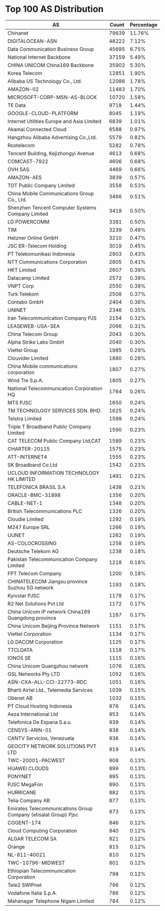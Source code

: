 # Top 100 AS Distribution
| AS | Count | Percentage |
|----|----|----|
| Chinanet | 79639 | 11.76% |
| DIGITALOCEAN-ASN | 48222 | 7.12% |
| Data Communication Business Group | 45695 | 6.75% |
| National Internet Backbone | 37159 | 5.49% |
| CHINA UNICOM China169 Backbone | 35902 | 5.30% |
| Korea Telecom | 12851 | 1.90% |
| Alibaba US Technology Co., Ltd. | 12086 | 1.78% |
| AMAZON-02 | 11483 | 1.70% |
| MICROSOFT-CORP-MSN-AS-BLOCK | 10720 | 1.58% |
| TE Data | 9718 | 1.44% |
| GOOGLE-CLOUD-PLATFORM | 8045 | 1.19% |
| Internet Utilities Europe and Asia Limited | 6839 | 1.01% |
| Akamai Connected Cloud | 6588 | 0.97% |
| Hangzhou Alibaba Advertising Co.,Ltd. | 5579 | 0.82% |
| Rostelecom | 5282 | 0.78% |
| Tencent Building, Kejizhongyi Avenue | 4613 | 0.68% |
| COMCAST-7922 | 4606 | 0.68% |
| OVH SAS | 4469 | 0.66% |
| AMAZON-AES | 3839 | 0.57% |
| TOT Public Company Limited | 3558 | 0.53% |
| China Mobile Communications Group Co., Ltd. | 3466 | 0.51% |
| Shenzhen Tencent Computer Systems Company Limited | 3419 | 0.50% |
| LG POWERCOMM | 3381 | 0.50% |
| TIM | 3239 | 0.48% |
| Hetzner Online GmbH | 3210 | 0.47% |
| JSC ER-Telecom Holding | 3019 | 0.45% |
| PT Telekomunikasi Indonesia | 2903 | 0.43% |
| NTT Communications Corporation | 2805 | 0.41% |
| HKT Limited | 2607 | 0.39% |
| Datacamp Limited | 2572 | 0.38% |
| VNPT Corp | 2550 | 0.38% |
| Turk Telekom | 2508 | 0.37% |
| Contabo GmbH | 2404 | 0.36% |
| UNINET | 2346 | 0.35% |
| Iran Telecommunication Company PJS | 2154 | 0.32% |
| LEASEWEB-USA-SEA | 2066 | 0.31% |
| China Telecom Group | 2043 | 0.30% |
| Alpha Strike Labs GmbH | 2040 | 0.30% |
| Viettel Group | 1985 | 0.29% |
| Clouvider Limited | 1880 | 0.28% |
| China Mobile communications corporation | 1807 | 0.27% |
| Wind Tre S.p.A. | 1805 | 0.27% |
| National Telecommunication Corporation HQ | 1764 | 0.26% |
| MTS PJSC | 1650 | 0.24% |
| TM TECHNOLOGY SERVICES SDN. BHD. | 1625 | 0.24% |
| Telstra Limited | 1599 | 0.24% |
| Triple T Broadband Public Company Limited | 1590 | 0.23% |
| CAT TELECOM Public Company Ltd,CAT | 1589 | 0.23% |
| CHARTER-20115 | 1575 | 0.23% |
| ATT-INTERNET4 | 1555 | 0.23% |
| SK Broadband Co Ltd | 1542 | 0.23% |
| UCLOUD INFORMATION TECHNOLOGY HK LIMITED | 1491 | 0.22% |
| TELEFONICA BRASIL S.A | 1438 | 0.21% |
| ORACLE-BMC-31898 | 1356 | 0.20% |
| CABLE-NET-1 | 1348 | 0.20% |
| British Telecommunications PLC | 1326 | 0.20% |
| Cloudie Limited | 1292 | 0.19% |
| M247 Europe SRL | 1266 | 0.19% |
| UUNET | 1262 | 0.19% |
| AS-COLOCROSSING | 1258 | 0.19% |
| Deutsche Telekom AG | 1238 | 0.18% |
| Pakistan Telecommunication Company Limited | 1218 | 0.18% |
| FPT Telecom Company | 1200 | 0.18% |
| CHINATELECOM Jiangsu province Suzhou 5G network | 1193 | 0.18% |
| Kyivstar PJSC | 1178 | 0.17% |
| R2 Net Solutions Pvt Ltd | 1172 | 0.17% |
| China Unicom IP network China169 Guangdong province | 1167 | 0.17% |
| China Unicom Beijing Province Network | 1151 | 0.17% |
| Viettel Corporation | 1134 | 0.17% |
| LG DACOM Corporation | 1125 | 0.17% |
| TTCLDATA | 1118 | 0.17% |
| IONOS SE | 1115 | 0.16% |
| China Unicom Guangzhou network | 1076 | 0.16% |
| GSL Networks Pty LTD | 1052 | 0.16% |
| ASN-CXA-ALL-CCI-22773-RDC | 1051 | 0.16% |
| Bharti Airtel Ltd., Telemedia Services | 1039 | 0.15% |
| Obenet AB | 1032 | 0.15% |
| PT Cloud Hosting Indonesia | 976 | 0.14% |
| Aeza International Ltd | 953 | 0.14% |
| Telefonica De Espana S.a.u. | 939 | 0.14% |
| CENSYS-ARIN-01 | 938 | 0.14% |
| CANTV Servicios, Venezuela | 936 | 0.14% |
| GEOCITY NETWORK SOLUTIONS PVT LTD | 919 | 0.14% |
| TWC-20001-PACWEST | 908 | 0.13% |
| HUAWEI CLOUDS | 899 | 0.13% |
| PONYNET | 895 | 0.13% |
| PJSC MegaFon | 890 | 0.13% |
| HURRICANE | 882 | 0.13% |
| Telia Company AB | 877 | 0.13% |
| Emirates Telecommunications Group Company (etisalat Group) Pjsc | 873 | 0.13% |
| COGENT-174 | 846 | 0.12% |
| Cloud Computing Corporation | 840 | 0.12% |
| ALGAR TELECOM SA | 821 | 0.12% |
| Orange | 815 | 0.12% |
| NL-811-40021 | 810 | 0.12% |
| TWC-10796-MIDWEST | 801 | 0.12% |
| Ethiopian Telecommunication Corporation | 798 | 0.12% |
| Tele2 SWIPnet | 796 | 0.12% |
| Vodafone Italia S.p.A. | 786 | 0.12% |
| Mahanagar Telephone Nigam Limited | 784 | 0.12% |
